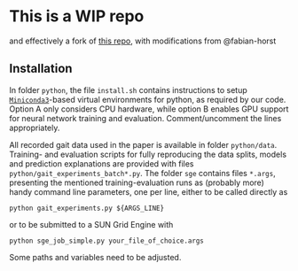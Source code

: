 # This is a WIP repo
and effectively a fork of
[this repo](https://github.com/sebastian-lapuschkin/explaining-deep-gait-classification), with modifications from @fabian-horst

## Installation
In folder `python`, the file `install.sh` contains instructions to setup [`Miniconda3`](https://docs.conda.io/en/latest/miniconda.html)-based virtual environments for python, as required by our code.
Option A only considers CPU hardware, while option B enables GPU support
for neural network training and evaluation. Comment/uncomment the lines appropriately.

All recorded gait data used in the paper is available in folder `python/data`.
Training- and evaluation scripts for fully reproducing the data splits, models and prediction explanations are
provided with files `python/gait_experiments_batch*.py`.
The folder `sge` contains files `*.args`, presenting the mentioned training-evaluation runs as (probably more) handy command line parameters, one per line, either to be called directly as
```
python gait_experiments.py ${ARGS_LINE}
```
or to be submitted to a SUN Grid Engine with
```
python sge_job_simple.py your_file_of_choice.args
```
Some paths and variables need to be adjusted.


